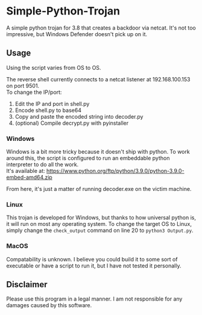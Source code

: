 # Simple-Python-Trojan
A simple python trojan for 3.8 that creates a backdoor via netcat.  It's not too impressive, but Windows Defender doesn't pick up on it.   

## Usage
Using the script varies from OS to OS.

The reverse shell currently connects to a netcat listener at 192.168.100.153 on port 9501.  
To change the IP/port:
1) Edit the IP and port in shell.py
2) Encode shell.py to base64
3) Copy and paste the encoded string into decoder.py
4) (optional) Compile decrypt.py with pyinstaller

###  Windows
Windows is a bit more tricky because it doesn't ship with python.  To work around 
this, the script is configured to run an embeddable python interpreter to do all the work.  
It's available at: https://www.python.org/ftp/python/3.9.0/python-3.9.0-embed-amd64.zip

From here, it's just a matter of running decoder.exe on the victim machine. 

### Linux
This trojan is developed for Windows, but thanks to how universal python is, it will run on most any operating system.
To change the target OS to Linux, simply change the `check_output` command on line 20 to `python3 Output.py`.

### MacOS
Compatability is unknown.  I believe you could build it to some sort of executable or have a script to run it, but I have not tested it personally.  


## Disclaimer
Please use this program in a legal manner.  I am not responsible for any damages caused by this software.  
